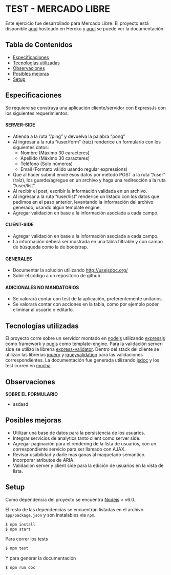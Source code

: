 # TEST - MERCADO LIBRE

Este ejercicio fue desarrollado para Mercado Libre. El proyecto está disponible [aqui](https://meli-project.herokuapp.com/) hosteado en Heroku y [aquí](https://georgicaceres.github.io/meli-project) se puede ver la documentación.

## Tabla de Contenidos
- [Especificaciones](#especificaciones)
-  [Tecnologías utilizadas](#tecnologías-utilizadas)
- [Observaciones](#observaciones)
- [Posibles mejoras](#posibles-mejoras)
- [Setup](#setup)

## Especificaciones

Se requiere se construya una aplicación cliente/servidor con ExpressJs con los siguientes requerimientos:
#### SERVER-SIDE
- Atienda a la ruta “/ping” y devuelva la palabra “pong”
- Al ingresar a la ruta “/user/form” (raíz) renderice un formulario con los siguientes datos:
	- Nombre (Máximo 30 caracteres)
	- Apellido (Máximo 30 caracteres)
	- Teléfono (Solo números)
	- Email (Formato válido usando regular expressions)
- Que al hacer submit envíe esos datos por método POST a la ruta “/user” (raíz), los guarde/agregue en un archivo y haga una redirección a la ruta “/user/list”.
- Al recibir el post, escribir la información validada en un archivo.
- Al ingresar a la ruta “/user/list” renderice un listado con los datos que pedimos en el paso anterior, levantando la información del archivo generado, usando algún template engine.
- Agregar validación en base a la información asociada a cada campo.
#### CLIENT-SIDE
- Agregar validación en base a la información asociada a cada campo.
- La información deberá ser mostrada en una tabla filtrable y con campo de búsqueda como la de bootstrap.

#### GENERALES
- Documentar la solución utilizando http://usejsdoc.org/
-  Subir el código a un repositorio de github

#### ADICIONALES NO MANDATORIOS
- Se valorará contar con test de la aplicación, preferentemente unitarios.
- Se valorará contar con acciones en la tabla, como por ejemplo poder eliminar al usuario o editarlo.

## Tecnologías utilizadas

El proyecto corre sobre un servidor montado en [nodejs](https://nodejs.org/) utilizando [expressjs](http://expressjs.com/) como framework  y [pugjs](https://pugjs.org) como template-engine. Para la validación server-side se utilizó la librería [express-validator](https://express-validator.github.io).
Dentro del stack del cliente se utilizan las librerías [jquery](https://jquery.com/) y [jqueyvalidation](https://jqueryvalidation.org/) para las validaciones correspondientes.
La documentación fue generada utilizando [jsdoc](http://usejsdoc.org/) y los test corren en [mocha](https://mochajs.org/).

## Observaciones

**SOBRE EL FORMULARIO**
- asdasd


## Posibles mejoras

- Utilizar una base de datos para la persistencia de los usuarios.
- Integrar servicios de analytics tanto client como server side.
- Agregar paginación para el rendering de la lista de usuarios, con un correspondiente servicio para ser llamado con AJAX.
- Revisar usabilidad y darle mas ganas al maquetado semantico. Incorporar atributos de ARIA.
- Validación server y client side para la edición de usuarios en la vista de lista.

## Setup

Como dependencia del proyecto se encuentra [Nodejs](https://nodejs.org/es/) > v6.0..

El resto de las dependencias se encuentran listadas en el archivo `app/package.json` y son instalables via `npm`.

```bash
$ npm install
$ npm start
```
Para correr los tests
```bash
$ npm test
```
Y para generar la documentación
```bash
$ npm run doc
```
